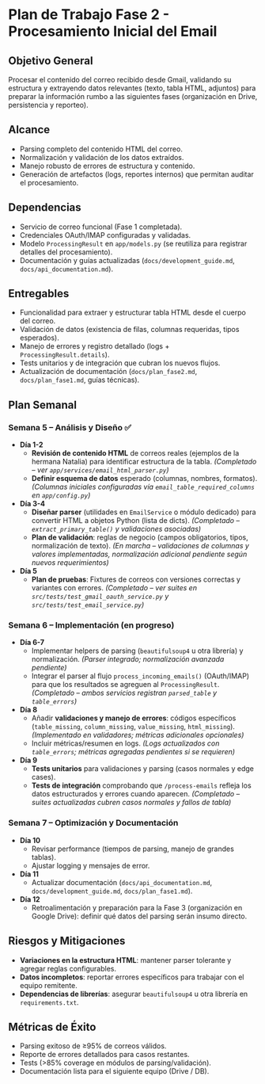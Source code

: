 # Plan de Trabajo Fase 2 - Procesamiento Inicial del Email

## Objetivo General
Procesar el contenido del correo recibido desde Gmail, validando su estructura y extrayendo datos relevantes (texto, tabla HTML, adjuntos) para preparar la información rumbo a las siguientes fases (organización en Drive, persistencia y reporteo).

## Alcance
- Parsing completo del contenido HTML del correo.
- Normalización y validación de los datos extraídos.
- Manejo robusto de errores de estructura y contenido.
- Generación de artefactos (logs, reportes internos) que permitan auditar el procesamiento.

## Dependencias
- Servicio de correo funcional (Fase 1 completada).
- Credenciales OAuth/IMAP configuradas y validadas.
- Modelo `ProcessingResult` en `app/models.py` (se reutiliza para registrar detalles del procesamiento).
- Documentación y guías actualizadas (`docs/development_guide.md`, `docs/api_documentation.md`).

## Entregables
- Funcionalidad para extraer y estructurar tabla HTML desde el cuerpo del correo.
- Validación de datos (existencia de filas, columnas requeridas, tipos esperados).
- Manejo de errores y registro detallado (logs + `ProcessingResult.details`).
- Tests unitarios y de integración que cubran los nuevos flujos.
- Actualización de documentación (`docs/plan_fase2.md`, `docs/plan_fase1.md`, guías técnicas).

## Plan Semanal

### Semana 5 – Análisis y Diseño ✅
- **Día 1-2**
  - **Revisión de contenido HTML** de correos reales (ejemplos de la hermana Natalia) para identificar estructura de la tabla. *(Completado – ver `app/services/email_html_parser.py`)*
  - **Definir esquema de datos** esperado (columnas, nombres, formatos). *(Columnas iniciales configuradas vía `email_table_required_columns` en `app/config.py`)*
- **Día 3-4**
  - **Diseñar parser** (utilidades en `EmailService` o módulo dedicado) para convertir HTML a objetos Python (lista de dicts). *(Completado – `extract_primary_table()` y validaciones asociadas)*
  - **Plan de validación**: reglas de negocio (campos obligatorios, tipos, normalización de texto). *(En marcha – validaciones de columnas y valores implementadas, normalización adicional pendiente según nuevos requerimientos)*
- **Día 5**
  - **Plan de pruebas**: Fixtures de correos con versiones correctas y variantes con errores. *(Completado – ver suites en `src/tests/test_gmail_oauth_service.py` y `src/tests/test_email_service.py`)*

### Semana 6 – Implementación (en progreso)
- **Día 6-7**
  - Implementar helpers de parsing (`beautifulsoup4` u otra librería) y normalización. *(Parser integrado; normalización avanzada pendiente)*
  - Integrar el parser al flujo `process_incoming_emails()` (OAuth/IMAP) para que los resultados se agreguen al `ProcessingResult`. *(Completado – ambos servicios registran `parsed_table` y `table_errors`)*
- **Día 8**
  - Añadir **validaciones y manejo de errores**: códigos específicos (`table_missing`, `column_missing`, `value_missing`, `html_missing`). *(Implementado en validadores; métricas adicionales opcionales)*
  - Incluir métricas/resumen en logs. *(Logs actualizados con `table_errors`; métricas agregadas pendientes si se requieren)*
- **Día 9**
  - **Tests unitarios** para validaciones y parsing (casos normales y edge cases).
  - **Tests de integración** comprobando que `/process-emails` refleja los datos estructurados y errores cuando aparecen.
  *(Completado – suites actualizadas cubren casos normales y fallos de tabla)*

### Semana 7 – Optimización y Documentación
- **Día 10**
  - Revisar performance (tiempos de parsing, manejo de grandes tablas).
  - Ajustar logging y mensajes de error.
- **Día 11**
  - Actualizar documentación (`docs/api_documentation.md`, `docs/development_guide.md`, `docs/plan_fase1.md`).
- **Día 12**
  - Retroalimentación y preparación para la Fase 3 (organización en Google Drive): definir qué datos del parsing serán insumo directo.

## Riesgos y Mitigaciones
- **Variaciones en la estructura HTML**: mantener parser tolerante y agregar reglas configurables.
- **Datos incompletos**: reportar errores específicos para trabajar con el equipo remitente.
- **Dependencias de librerías**: asegurar `beautifulsoup4` u otra librería en `requirements.txt`.

## Métricas de Éxito
- Parsing exitoso de ≥95% de correos válidos.
- Reporte de errores detallados para casos restantes.
- Tests (>85% coverage en módulos de parsing/validación).
- Documentación lista para el siguiente equipo (Drive / DB).

